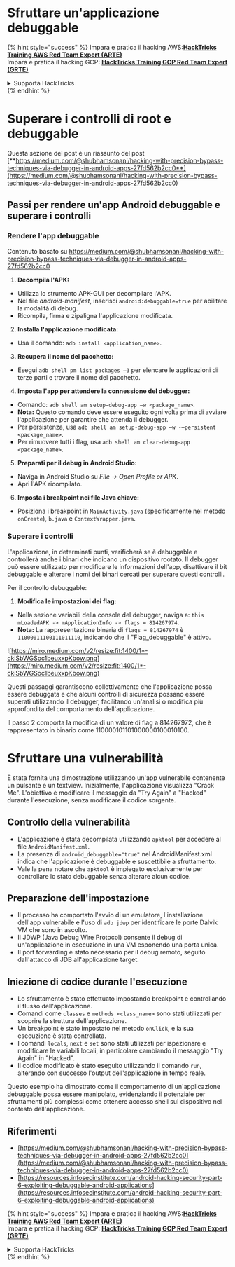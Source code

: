 # Sfruttare un'applicazione debuggable

{% hint style="success" %}
Impara e pratica il hacking AWS:<img src="/.gitbook/assets/arte.png" alt="" data-size="line">[**HackTricks Training AWS Red Team Expert (ARTE)**](https://training.hacktricks.xyz/courses/arte)<img src="/.gitbook/assets/arte.png" alt="" data-size="line">\
Impara e pratica il hacking GCP: <img src="/.gitbook/assets/grte.png" alt="" data-size="line">[**HackTricks Training GCP Red Team Expert (GRTE)**<img src="/.gitbook/assets/grte.png" alt="" data-size="line">](https://training.hacktricks.xyz/courses/grte)

<details>

<summary>Supporta HackTricks</summary>

* Controlla i [**piani di abbonamento**](https://github.com/sponsors/carlospolop)!
* **Unisciti al** 💬 [**gruppo Discord**](https://discord.gg/hRep4RUj7f) o al [**gruppo telegram**](https://t.me/peass) o **seguici** su **Twitter** 🐦 [**@hacktricks\_live**](https://twitter.com/hacktricks\_live)**.**
* **Condividi trucchi di hacking inviando PR ai** [**HackTricks**](https://github.com/carlospolop/hacktricks) e [**HackTricks Cloud**](https://github.com/carlospolop/hacktricks-cloud) repos su github.

</details>
{% endhint %}

# **Superare i controlli di root e debuggable**

Questa sezione del post è un riassunto del post [**https://medium.com/@shubhamsonani/hacking-with-precision-bypass-techniques-via-debugger-in-android-apps-27fd562b2cc0**](https://medium.com/@shubhamsonani/hacking-with-precision-bypass-techniques-via-debugger-in-android-apps-27fd562b2cc0)

## Passi per rendere un'app Android debuggable e superare i controlli

### **Rendere l'app debuggable**

Contenuto basato su https://medium.com/@shubhamsonani/hacking-with-precision-bypass-techniques-via-debugger-in-android-apps-27fd562b2cc0

1. **Decompila l'APK:**
- Utilizza lo strumento APK-GUI per decompilare l'APK.
- Nel file _android-manifest_, inserisci `android:debuggable=true` per abilitare la modalità di debug.
- Ricompila, firma e zipaligna l'applicazione modificata.

2. **Installa l'applicazione modificata:**
- Usa il comando: `adb install <application_name>`.

3. **Recupera il nome del pacchetto:**
- Esegui `adb shell pm list packages –3` per elencare le applicazioni di terze parti e trovare il nome del pacchetto.

4. **Imposta l'app per attendere la connessione del debugger:**
- Comando: `adb shell am setup-debug-app –w <package_name>`.
- **Nota:** Questo comando deve essere eseguito ogni volta prima di avviare l'applicazione per garantire che attenda il debugger.
- Per persistenza, usa `adb shell am setup-debug-app –w -–persistent <package_name>`.
- Per rimuovere tutti i flag, usa `adb shell am clear-debug-app <package_name>`.

5. **Preparati per il debug in Android Studio:**
- Naviga in Android Studio su _File -> Open Profile or APK_.
- Apri l'APK ricompilato.

6. **Imposta i breakpoint nei file Java chiave:**
- Posiziona i breakpoint in `MainActivity.java` (specificamente nel metodo `onCreate`), `b.java` e `ContextWrapper.java`.

### **Superare i controlli**

L'applicazione, in determinati punti, verificherà se è debuggable e controllerà anche i binari che indicano un dispositivo rootato. Il debugger può essere utilizzato per modificare le informazioni dell'app, disattivare il bit debuggable e alterare i nomi dei binari cercati per superare questi controlli.

Per il controllo debuggable:

1. **Modifica le impostazioni dei flag:**
- Nella sezione variabili della console del debugger, naviga a: `this mLoadedAPK -> mApplicationInfo -> flags = 814267974`.
- **Nota:** La rappresentazione binaria di `flags = 814267974` è `11000011100111011110`, indicando che il "Flag_debuggable" è attivo.

![https://miro.medium.com/v2/resize:fit:1400/1*-ckiSbWGSoc1beuxxpKbow.png](https://miro.medium.com/v2/resize:fit:1400/1*-ckiSbWGSoc1beuxxpKbow.png)

Questi passaggi garantiscono collettivamente che l'applicazione possa essere debuggata e che alcuni controlli di sicurezza possano essere superati utilizzando il debugger, facilitando un'analisi o modifica più approfondita del comportamento dell'applicazione.

Il passo 2 comporta la modifica di un valore di flag a 814267972, che è rappresentato in binario come 110000101101000000100010100.

# **Sfruttare una vulnerabilità**

È stata fornita una dimostrazione utilizzando un'app vulnerabile contenente un pulsante e un textview. Inizialmente, l'applicazione visualizza "Crack Me". L'obiettivo è modificare il messaggio da "Try Again" a "Hacked" durante l'esecuzione, senza modificare il codice sorgente.

## **Controllo della vulnerabilità**
- L'applicazione è stata decompilata utilizzando `apktool` per accedere al file `AndroidManifest.xml`.
- La presenza di `android_debuggable="true"` nel AndroidManifest.xml indica che l'applicazione è debuggable e suscettibile a sfruttamento.
- Vale la pena notare che `apktool` è impiegato esclusivamente per controllare lo stato debuggable senza alterare alcun codice.

## **Preparazione dell'impostazione**
- Il processo ha comportato l'avvio di un emulatore, l'installazione dell'app vulnerabile e l'uso di `adb jdwp` per identificare le porte Dalvik VM che sono in ascolto.
- Il JDWP (Java Debug Wire Protocol) consente il debug di un'applicazione in esecuzione in una VM esponendo una porta unica.
- Il port forwarding è stato necessario per il debug remoto, seguito dall'attacco di JDB all'applicazione target.

## **Iniezione di codice durante l'esecuzione**
- Lo sfruttamento è stato effettuato impostando breakpoint e controllando il flusso dell'applicazione.
- Comandi come `classes` e `methods <class_name>` sono stati utilizzati per scoprire la struttura dell'applicazione.
- Un breakpoint è stato impostato nel metodo `onClick`, e la sua esecuzione è stata controllata.
- I comandi `locals`, `next` e `set` sono stati utilizzati per ispezionare e modificare le variabili locali, in particolare cambiando il messaggio "Try Again" in "Hacked".
- Il codice modificato è stato eseguito utilizzando il comando `run`, alterando con successo l'output dell'applicazione in tempo reale.

Questo esempio ha dimostrato come il comportamento di un'applicazione debuggable possa essere manipolato, evidenziando il potenziale per sfruttamenti più complessi come ottenere accesso shell sul dispositivo nel contesto dell'applicazione.

## Riferimenti
* [https://medium.com/@shubhamsonani/hacking-with-precision-bypass-techniques-via-debugger-in-android-apps-27fd562b2cc0](https://medium.com/@shubhamsonani/hacking-with-precision-bypass-techniques-via-debugger-in-android-apps-27fd562b2cc0)
* [https://resources.infosecinstitute.com/android-hacking-security-part-6-exploiting-debuggable-android-applications](https://resources.infosecinstitute.com/android-hacking-security-part-6-exploiting-debuggable-android-applications)

{% hint style="success" %}
Impara e pratica il hacking AWS:<img src="/.gitbook/assets/arte.png" alt="" data-size="line">[**HackTricks Training AWS Red Team Expert (ARTE)**](https://training.hacktricks.xyz/courses/arte)<img src="/.gitbook/assets/arte.png" alt="" data-size="line">\
Impara e pratica il hacking GCP: <img src="/.gitbook/assets/grte.png" alt="" data-size="line">[**HackTricks Training GCP Red Team Expert (GRTE)**<img src="/.gitbook/assets/grte.png" alt="" data-size="line">](https://training.hacktricks.xyz/courses/grte)

<details>

<summary>Supporta HackTricks</summary>

* Controlla i [**piani di abbonamento**](https://github.com/sponsors/carlospolop)!
* **Unisciti al** 💬 [**gruppo Discord**](https://discord.gg/hRep4RUj7f) o al [**gruppo telegram**](https://t.me/peass) o **seguici** su **Twitter** 🐦 [**@hacktricks\_live**](https://twitter.com/hacktricks\_live)**.**
* **Condividi trucchi di hacking inviando PR ai** [**HackTricks**](https://github.com/carlospolop/hacktricks) e [**HackTricks Cloud**](https://github.com/carlospolop/hacktricks-cloud) repos su github.

</details>
{% endhint %}
